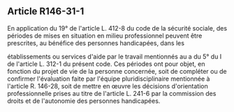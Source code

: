 ## Article R146-31-1

En application du 19° de l'article L. 412-8 du code de la sécurité sociale, des périodes de mises en
situation en milieu professionnel peuvent être prescrites, au bénéfice des personnes handicapées, dans les


établissements ou services d'aide par le travail mentionnés au a du 5° du I de l'article L. 312-1 du présent
code. Ces périodes ont pour objet, en fonction du projet de vie de la personne concernée, soit de compléter
ou de confirmer l'évaluation faite par l'équipe pluridisciplinaire mentionnée à l'article R. 146-28, soit
de mettre en œuvre les décisions d'orientation professionnelle prises au titre de l'article L. 241-6 par la
commission des droits et de l'autonomie des personnes handicapées.

